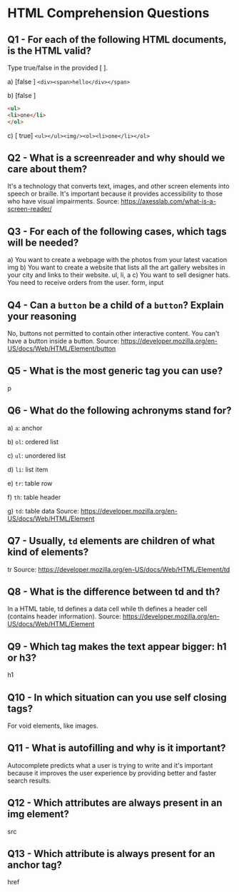 # HTML Comprehension Questions

## Q1 - For each of the following HTML documents, is the HTML valid?

Type true/false in the provided [ ].

a) [false ] `<div><span>hello</div></span>`

b) [false ]

```html
<ul>
<li>one</li>
</ol>
```

c) [ true] `<ul></ul><img/><ol><li>one</li></ol>`

## Q2 - What is a screenreader and why should we care about them?

It's a technology that converts text, images, and other screen elements into speech or braille. It's important because it provides accessibility to those who have visual impairments.
Source: https://axesslab.com/what-is-a-screen-reader/

## Q3 - For each of the following cases, which tags will be needed?

a) You want to create a webpage with the photos from your latest vacation
img
b) You want to create a website that lists all the art gallery websites in your city and links to their website.
ul, li, a
c) You want to sell designer hats. You need to receive orders from the user.
form, input

## Q4 - Can a `button` be a child of a `button`? Explain your reasoning
No, buttons not permitted to contain other interactive content. You can't have a button inside a button.
Source: https://developer.mozilla.org/en-US/docs/Web/HTML/Element/button

## Q5 - What is the most generic tag you can use?
p

## Q6 - What do the following achronyms stand for?

a) `a`: anchor

b) `ol`: ordered list

c) `ul`: unordered list

d) `li`: list item

e) `tr`: table row

f) `th`: table header

g) `td`: table data
Source: https://developer.mozilla.org/en-US/docs/Web/HTML/Element

## Q7 - Usually, `td` elements are children of what kind of elements?
tr
Source: https://developer.mozilla.org/en-US/docs/Web/HTML/Element/td

## Q8 - What is the difference between td and th?
In a HTML table, td defines a data cell while th defines a header cell (contains header information).
Source: https://developer.mozilla.org/en-US/docs/Web/HTML/Element

## Q9 - Which tag makes the text appear bigger: h1 or h3?
h1

## Q10 - In which situation can you use self closing tags?
For void elements, like images.

## Q11 - What is autofilling and why is it important?
Autocomplete predicts what a user is trying to write and it's important because it improves the user experience by providing better and faster search results. 

## Q12 - Which attributes are always present in an img element?
src

## Q13 - Which attribute is always present for an anchor tag?
href
